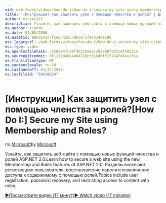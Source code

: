 ```yaml
---
uid: web-forms/videos/how-do-i/how-do-i-secure-my-site-using-membership-and-roles
title: '[Инструкции] Как защитить узел с помощью членства и ролей? | Документы Майкрософт'
author: microsoft
description: Узнайте, как защитить веб-сайта с помощью новых функций членства и ролей ASP.NET 2.0. Разделы включают регистрацию пользователя, пароль восстановления и ограниченного использования...
ms.author: riande
ms.date: 01/09/2006
ms.assetid: e80c641c-f5e5-42a5-8bcd-5fecb34de198
msc.legacyurl: /web-forms/videos/how-do-i/how-do-i-secure-my-site-using-membership-and-roles
msc.type: video
ms.openlocfilehash: c8582e47ca9f4025b56acc0ae8dfed7cdf40532a
ms.sourcegitcommit: 0f1119340e4464720cfd16d0ff15764746ea1fea
ms.translationtype: MT
ms.contentlocale: ru-RU
ms.lasthandoff: 04/17/2019
ms.locfileid: "59416029"
---
```

# <a name="how-do-i-secure-my-site-using-membership-and-roles"></a><span data-ttu-id="06ef0-105">[Инструкции] Как защитить узел с помощью членства и ролей?</span><span class="sxs-lookup"><span data-stu-id="06ef0-105">[How Do I:] Secure my Site using Membership and Roles?</span></span>

<span data-ttu-id="06ef0-106">по [Microsoft](https://github.com/microsoft)</span><span class="sxs-lookup"><span data-stu-id="06ef0-106">by [Microsoft](https://github.com/microsoft)</span></span>

<span data-ttu-id="06ef0-107">Узнайте, как защитить веб-сайта с помощью новых функций членства и ролей ASP.NET 2.0.</span><span class="sxs-lookup"><span data-stu-id="06ef0-107">Learn how to secure a web site using the new Membership and Roles features of ASP.NET 2.0.</span></span> <span data-ttu-id="06ef0-108">Разделы включают регистрацию пользователя, восстановление пароля и ограничение доступа к содержимому с помощью ролей.</span><span class="sxs-lookup"><span data-stu-id="06ef0-108">Topics include user registration, password recovery, and restricting access to content with roles.</span></span>

[<span data-ttu-id="06ef0-109">&#9654;Просмотрите видео (17 минут)</span><span class="sxs-lookup"><span data-stu-id="06ef0-109">&#9654; Watch video (17 minutes)</span></span>](https://channel9.msdn.com/Blogs/ASP-NET-Site-Videos/how-do-i-secure-my-site-using-membership-and-roles)
